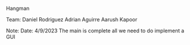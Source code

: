 Hangman

Team:
Daniel Rodriguez
Adrian Aguirre 
Aarush Kapoor 

Note:
Date: 4/9/2023
The main is complete all we need to do implement a GUI
